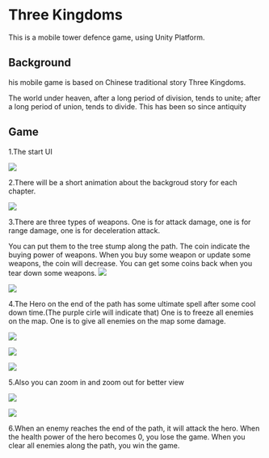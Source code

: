 # Three Kingdoms

This is a mobile tower defence game, using Unity Platform.

## Background

his mobile game is based on Chinese traditional story Three Kingdoms.
 
The world under heaven, after a long period of division, tends to unite; after a long period of union, tends to divide. This has been so since antiquity
 
## Game

1.The start UI

![](https://raw.githubusercontent.com/panjinbo/ThreeKingdoms/master/img/1.PNG)

2.There will be a short animation about the backgroud story for each chapter.

![](https://raw.githubusercontent.com/panjinbo/ThreeKingdoms/master/img/2.PNG)

3.There are three types of weapons. One is for attack damage, one is for range damage, one is for deceleration attack.

You can put them to the tree stump along the path. The coin indicate the buying power of weapons. When you buy some weapon or update some weapons, the coin will decrease. You can get some coins back when you tear down some weapons. 
![](https://raw.githubusercontent.com/panjinbo/ThreeKingdoms/master/img/4.PNG)

![](https://raw.githubusercontent.com/panjinbo/ThreeKingdoms/master/img/5.PNG)

4.The Hero on the end of the path has some ultimate spell after some cool down time.(The purple cirle will indicate that)  One is to freeze all enemies on the map. One is to give all enemies on the map some damage.

![](https://raw.githubusercontent.com/panjinbo/ThreeKingdoms/master/img/6.PNG)

![](https://raw.githubusercontent.com/panjinbo/ThreeKingdoms/master/img/14.PNG)

![](https://raw.githubusercontent.com/panjinbo/ThreeKingdoms/master/img/15.PNG)

5.Also you can zoom in and zoom out for better view

![](https://raw.githubusercontent.com/panjinbo/ThreeKingdoms/master/img/10.PNG)

![](https://raw.githubusercontent.com/panjinbo/ThreeKingdoms/master/img/16.PNG)

6.When an enemy reaches the end of the path, it will attack the hero. When the health power of the hero becomes 0, you lose the game. When you clear all enemies along the path, you win the game.

